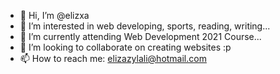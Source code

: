 - 👋 Hi, I’m @elizxa
- 👀 I’m interested in web developing, sports, reading, writing...
- 🌱 I’m currently attending Web Development 2021 Course...
- 💞️ I’m looking to collaborate on creating websites :p
- 📫 How to reach me: elizazylali@hotmail.com

<!---
elizxa/elizxa is a ✨ special ✨ repository because its `README.md` (this file) appears on your GitHub profile.
You can click the Preview link to take a look at your changes.
--->

